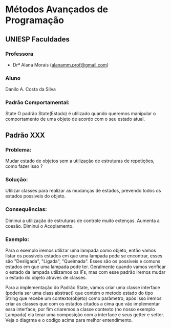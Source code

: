 # Métodos Avançados de Programação

## UNIESP Faculdades

### Professora

* Drª Alana Morais ([alanamm.prof@gmail.com](mailto:alanamm.prof@gmail.com))

### Aluno
Danilo A. Costa da Silva


### Padrão Comportamental: 
State
O padrão State(Estado) é utilizado quando queremos manipular o comportamento de uma objeto de acordo com o seu estado atual.

## Padrão XXX

### Problema: 

Mudar estado de objetos sem a utilização de estruturas de repetições, como fazer isso ?


### Solução: 
Utilizar classes para realizar as mudanças de estados, prevendo todos os estados possiveis do objeto.


### Consequências: 
Diminui a utilização de estruturas de controle muito extenças.
Aumenta a coesão.
Diminui o Acoplamento.

### Exemplo: 

Para o exemplo iremos utilizar uma lampada como objeto, então vamos listar os possiveis estados em que uma lampada pode se encontrar, esses são "Desligada", "Ligada", "Queimada". Esses são os possiveis e comuns estados em que uma lampada pode ter. Geralmente quando vamos verificar o estado da lampada utilizamos os IFs, mas com esse padrão iremos mudar o estado do objeto atraves de classes.

Para a implementação do Padrão State, vamos criar uma classe interface (poderia ser uma class abstract) que contém o metodo estado do tipo String que recebe um contexto(objeto) como parâmetro, após isso iremos criar as classes que com os estados citados a cima que vão implementar essa interface, por fim criaremos a classe contexto (no nosso exemplo Lampada) ela terar uma composição com a interface e seus getter e setter. Veja o diagrma e o codigo acima para melhor entendimento.
